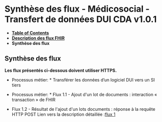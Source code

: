 # Synthèse des flux - Médicosocial - Transfert de données DUI CDA v1.0.1

* [**Table of Contents**](toc.md)
* [**Description des flux FHIR**](description_flux.md)
* **Synthèse des flux**

## Synthèse des flux

**Les flux présentés ci-dessous doivent utiliser HTTPS.**

* Processus métier: * Transférer les données d’un logiciel DUI vers un SI tiers

* Processus métier: * Flux 1.1 - Ajout d'un lot de documents : interaction « transaction » de FHIR
* Flux 1.2 - Résultat de l'ajout d'un lots documents : réponse à la requête HTTP POST
Lien vers la description détaillée :[flux 1](description_flux_2_ajout_lot_doc.md)

